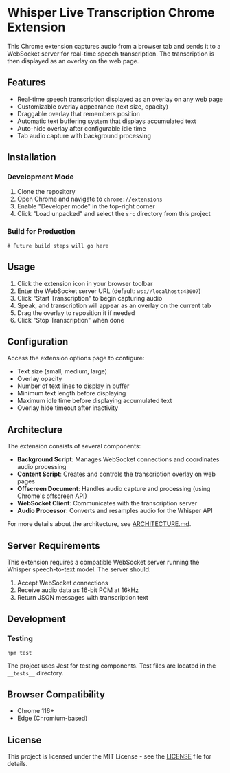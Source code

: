 # Whisper Live Transcription Chrome Extension

This Chrome extension captures audio from a browser tab and sends it to a WebSocket server for real-time speech transcription. The transcription is then displayed as an overlay on the web page.

## Features

- Real-time speech transcription displayed as an overlay on any web page
- Customizable overlay appearance (text size, opacity)
- Draggable overlay that remembers position
- Automatic text buffering system that displays accumulated text
- Auto-hide overlay after configurable idle time
- Tab audio capture with background processing

## Installation

### Development Mode

1. Clone the repository
2. Open Chrome and navigate to `chrome://extensions`
3. Enable "Developer mode" in the top-right corner
4. Click "Load unpacked" and select the `src` directory from this project

### Build for Production

```
# Future build steps will go here
```

## Usage

1. Click the extension icon in your browser toolbar
2. Enter the WebSocket server URL (default: `ws://localhost:43007`)
3. Click "Start Transcription" to begin capturing audio
4. Speak, and transcription will appear as an overlay on the current tab
5. Drag the overlay to reposition it if needed
6. Click "Stop Transcription" when done

## Configuration

Access the extension options page to configure:

- Text size (small, medium, large)
- Overlay opacity
- Number of text lines to display in buffer
- Minimum text length before displaying
- Maximum idle time before displaying accumulated text
- Overlay hide timeout after inactivity

## Architecture

The extension consists of several components:

- **Background Script**: Manages WebSocket connections and coordinates audio processing
- **Content Script**: Creates and controls the transcription overlay on web pages
- **Offscreen Document**: Handles audio capture and processing (using Chrome's offscreen API)
- **WebSocket Client**: Communicates with the transcription server
- **Audio Processor**: Converts and resamples audio for the Whisper API

For more details about the architecture, see [ARCHITECTURE.md](ARCHITECTURE.md).

## Server Requirements

This extension requires a compatible WebSocket server running the Whisper speech-to-text model. The server should:

1. Accept WebSocket connections
2. Receive audio data as 16-bit PCM at 16kHz
3. Return JSON messages with transcription text

## Development

### Testing

```
npm test
```

The project uses Jest for testing components. Test files are located in the `__tests__` directory.

## Browser Compatibility

- Chrome 116+
- Edge (Chromium-based)

## License

This project is licensed under the MIT License - see the [LICENSE](LICENSE) file for details.